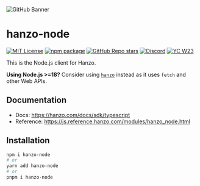 ![GitHub Banner](https://github.com/hanzoai/trace-js/assets/2834609/d1613347-445f-4e91-9e84-428fda9c3659)

# hanzo-node

[![MIT License](https://img.shields.io/badge/License-MIT-red.svg?style=flat-square)](https://opensource.org/licenses/MIT) [![npm package](https://img.shields.io/npm/v/hanzo-node?style=flat-square)](https://www.npmjs.com/package/hanzo-node) [![GitHub Repo stars](https://img.shields.io/github/stars/hanzo/hanzo?style=flat-square&logo=GitHub&label=hanzo%2Fhanzo)](https://github.com/hanzoai/hanzo) [![Discord](https://img.shields.io/discord/1111061815649124414?style=flat-square&logo=Discord&logoColor=white&label=Discord&color=%23434EE4)](https://discord.gg/7NXusRtqYU) [![YC W23](https://img.shields.io/badge/Y%20Combinator-W23-orange?style=flat-square)](https://www.ycombinator.com/companies/hanzo)

This is the Node.js client for Hanzo.

**Using Node.js >=18?** Consider using [`hanzo`](https://www.npmjs.com/package/hanzo) instead as it uses `fetch` and other Web APIs.

## Documentation

- Docs: https://hanzo.com/docs/sdk/typescript
- Reference: https://js.reference.hanzo.com/modules/hanzo_node.html

## Installation

```bash
npm i hanzo-node
# or
yarn add hanzo-node
# or
pnpm i hanzo-node
```
